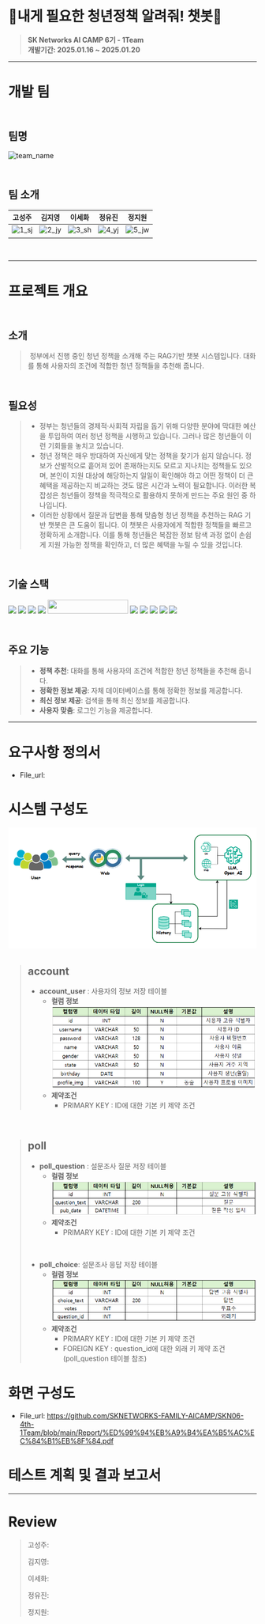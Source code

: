 # <br>🧐**내게 필요한 청년정책 알려줘! 챗봇**🤖
> **SK Networks AI CAMP 6기 - 1Team** <br/> **개발기간: 2025.01.16 ~ 2025.01.20**
---

# **개발 팀** <br>
## <br> **팀명** <br>
![team_name](https://github.com/user-attachments/assets/c623e101-7db5-4e9e-8d26-b04ec270185f)

## <br> **팀 소개** <br>
| 고성주 | 김지영 | 이세화 | 정유진 | 정지원 |
|:----------:|:----------:|:----------:|:----------:|:----------:|
| ![1_sj](https://github.com/user-attachments/assets/9fb495e0-732f-4eb3-9dc0-541eccbcd2e4)| ![2_jy](https://github.com/user-attachments/assets/f3940834-2f8e-4b5d-9988-d85c0f4c6cab)| ![3_sh](https://github.com/user-attachments/assets/8b62f945-e894-49e0-abd4-35f4e5d4010b)| ![4_yj](https://github.com/user-attachments/assets/16dd5434-fd43-42f6-aaa9-1b6b2a90a812)| ![5_jw](https://github.com/user-attachments/assets/4aaa4891-38ea-4679-be53-6d3741c33255)|
|  |  |  |  |  |
<br>

---

# **프로젝트 개요** <br>
## <br> **소개** <br>
> &nbsp;정부에서 진행 중인 청년 정책을 소개해 주는 RAG기반 챗봇 시스템입니다. 대화를 통해 사용자의 조건에 적합한 청년 정책들을 추천해 줍니다.

## <br> **필요성** <br>
> - 정부는 청년들의 경제적·사회적 자립을 돕기 위해 다양한 분야에 막대한 예산을 투입하여 여러 청년 정책을 시행하고 있습니다. 그러나 많은 청년들이 이런 기회들을 놓치고 있습니다.
> - 청년 정책은 매우 방대하여 자신에게 맞는 정책을 찾기가 쉽지 않습니다. 정보가 산발적으로 흩어져 있어 존재하는지도 모르고 지나치는 정책들도 있으며, 본인이 지원 대상에 해당하는지 일일이 확인해야 하고 어떤 정책이 더 큰 혜택을 제공하는지 비교하는 것도 많은 시간과 노력이 필요합니다. 이러한 복잡성은 청년들이 정책을 적극적으로 활용하지 못하게 만드는 주요 원인 중 하나입니다.
> - 이러한 상황에서 질문과 답변을 통해 맞춤형 청년 정책을 추천하는 RAG 기반 챗봇은 큰 도움이 됩니다. 이 챗봇은 사용자에게 적합한 정책들을 빠르고 정확하게 소개합니다. 이를 통해 청년들은 복잡한 정보 탐색 과정 없이 손쉽게 지원 가능한 정책을 확인하고, 더 많은 혜택을 누릴 수 있을 것입니다.

## <br> **기술 스택** <br>
<img src="https://img.shields.io/badge/python-3776AB?style=for-the-badge&logo=python&logoColor=white">
<img src="https://img.shields.io/badge/langchain-F7DF1E?style=for-the-badge&logo=langchain&logoColor=black">
<img src="https://img.shields.io/badge/openai-0769AD?style=for-the-badge&logo=openai&logoColor=black">
<img src="https://img.shields.io/badge/git-F05032?style=for-the-badge&logo=git&logoColor=white">
<img src="https://github.com/user-attachments/assets/c8cd01e7-6ce6-46db-8cc3-b13286829cf3" width="163" height="28"/>
<img src="https://img.shields.io/badge/html5-E34F26?style=for-the-badge&logo=html5&logoColor=white">
<img src="https://img.shields.io/badge/css-1572B6?style=for-the-badge&logo=css3&logoColor=white">
<img src="https://img.shields.io/badge/javascript-F7DF1E?style=for-the-badge&logo=javascript&logoColor=black">
<img src="https://img.shields.io/badge/django-092E20?style=for-the-badge&logo=django&logoColor=white">
<img src="https://img.shields.io/badge/bootstrap-7952B3?style=for-the-badge&logo=bootstrap&logoColor=white">

## <br> **주요 기능** <br>
> - **정책 추천**: 대화를 통해 사용자의 조건에 적합한 청년 정책들을 추천해 줍니다.
> - **정확한 정보 제공**: 자체 데이터베이스를 통해 정확한 정보를 제공합니다.
> - **최신 정보 제공**: 검색을 통해 최신 정보를 제공합니다.
> - **사용자 맞춤**: 로그인 기능을 제공합니다.
---

# **요구사항 정의서** <br>
- File_url: 

# **시스템 구성도** <br>
![System_Architecture](https://github.com/SKNETWORKS-FAMILY-AICAMP/SKN06-4th-1Team/blob/main/IMG/Sys_Architecture.png)

> ## **account**
> - **account_user** : 사용자의 정보 저장 테이블
>   - **컬럼 정보** <br>
>   ![account_user](https://github.com/SKNETWORKS-FAMILY-AICAMP/SKN06-4th-1Team/blob/main/IMG/account_user.png)
>   - **제약조건**
>     - PRIMARY KEY : ID에 대한 기본 키 제약 조건

<br>

> ## **poll**
> - **poll_question** : 설문조사 질문 저장 테이블
>   - **컬럼 정보** <br>
>   ![poll_question](https://github.com/SKNETWORKS-FAMILY-AICAMP/SKN06-4th-1Team/blob/main/IMG/poll_question.png)
>   - **제약조건**
>     - PRIMARY KEY : ID에 대한 기본 키 제약 조건
>  <br>
>
> - **poll_choice**: 설문조사 응답 저장 테이블
>   - **컬럼 정보** <br>
>   ![poll_choice](https://github.com/SKNETWORKS-FAMILY-AICAMP/SKN06-4th-1Team/blob/main/IMG/poll_choice.png)
>   - **제약조건**
>     - PRIMARY KEY : ID에 대한 기본 키 제약 조건
>     - FOREIGN KEY : question_id에 대한 외래 키 제약 조건(poll_question 테이블 참조)

# **화면 구성도** <br>
- File_url: https://github.com/SKNETWORKS-FAMILY-AICAMP/SKN06-4th-1Team/blob/main/Report/%ED%99%94%EB%A9%B4%EA%B5%AC%EC%84%B1%EB%8F%84.pdf


# **테스트 계획 및 결과 보고서** <br>


---

# **Review** <br>

> 고성주: 
> 
> 김지영: 
> 
> 이세화: 
> 
> 정유진: 
> 
> 정지원: 


